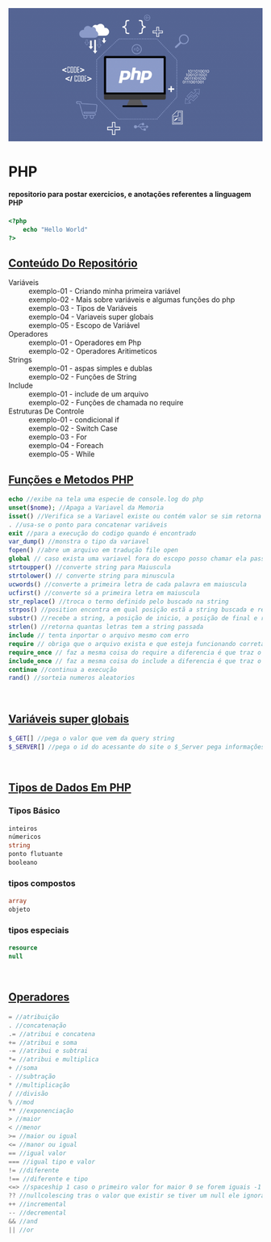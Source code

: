 ![PHP](./assets/php_image.png)

# PHP

#### repositorio para postar exercicios, e anotações referentes a linguagem PHP

```php
<?php
    echo "Hello World"
?>
```
<h2 style="text-decoration: underline">Conteúdo Do Repositório</h2>

<dl>
  <dt>Variáveis</dt>
  <dd>exemplo-01 - Criando minha primeira variável</dd>
  <dd>exemplo-02 - Mais sobre variáveis e algumas funções do php</dd>
  <dd>exemplo-03 - Tipos de Variáveis</dd>
  <dd>exemplo-04 - Variaveis super globais</dd>
  <dd>exemplo-05 - Escopo de Variável</dd>

  <dt>Operadores</dt>
  <dd>exemplo-01 - Operadores em Php</dd>
  <dd>exemplo-02 - Operadores Aritimeticos</dd>

  <dt>Strings</dt>
  <dd>exemplo-01 - aspas simples e dublas </dd>
  <dd>exemplo-02 - Funções de String</dd>

  <dt>Include</dt>
  <dd>exemplo-01 - include de um arquivo </dd>
  <dd>exemplo-02 - Funções de chamada no require</dd>

  <dt>Estruturas De Controle</dt>
  <dd>exemplo-01 - condicional if </dd>
  <dd>exemplo-02 - Switch Case</dd>
  <dd>exemplo-03 - For</dd>
  <dd>exemplo-04 - Foreach</dd>
  <dd>exemplo-05 - While</dd>
</dl>

<h2 style="text-decoration: underline">Funções e Metodos PHP</h2>

```php
echo //exibe na tela uma especie de console.log do php
unset($nome); //Apaga a Variavel da Memoria
isset() //Verifica se a Variavel existe ou contém valor se sim retorna true caso contrário retorna false
. //usa-se o ponto para concatenar variáveis
exit //para a execução do codigo quando é encontrado
var_dump() //monstra o tipo da variavel
fopen() //abre um arquivo em tradução file open
global // caso exista uma variavel fora do escopo posso chamar ela passando global antes da variável
strtoupper() //converte string para Maiuscula
strtolower() // converte string para minuscula
ucwords() //converte a primeira letra de cada palavra em maiuscula
ucfirst() //converte só a primeira letra em maiuscula
str_replace() //troca o termo definido pelo buscado na string
strpos() //position encontra em qual posição estã a string buscada e retorno o numero
substr() //recebe a string, a posição de inicio, a posição de final e retorna a string cortada
strlen() //retorna quantas letras tem a string passada
include // tenta inportar o arquivo mesmo com erro
require // obriga que o arquivo exista e que esteja funcionando corretamente para importar, se não existir ou estiver com erro, o require gera erro fatal
require_once // faz a mesma coisa do require a diferencia é que traz o arquivo apenas uma vez
include_once // faz a mesma coisa do include a diferencia é que traz o arquivo apenas uma vez
continue //continua a execução
rand() //sorteia numeros aleatorios
```

<br />
<h2 style="text-decoration: underline">Variáveis super globais</h2>

```php
$_GET[] //pega o valor que vem da query string
$_SERVER[] //pega o id do acessante do site o $_Server pega informações do ambiente
```

<br />

<h2 style="text-decoration: underline">Tipos de Dados Em PHP</h2>

### Tipos Básico

```php
inteiros
númericos
string
ponto flutuante
booleano
```

### tipos compostos

```php
array
objeto
```

### tipos especiais

```php
resource
null
```

<br />
<h2 style="text-decoration: underline">Operadores</h2>

```php
= //atribuição
. //concatenação
.= //atribui e concatena
+= //atribui e soma
-= //atribui e subtrai
*= //atribui e multiplica
+ //soma
- //subtração
* //multiplicação
/ //divisão
% //mod
** //exponenciação
> //maior
< //menor
>= //maior ou igual
<= //manor ou igual
== //igual valor
=== //igual tipo e valor
!= //diferente
!== //diferente e tipo
<=> //spaceship 1 caso o primeiro valor for maior 0 se forem iguais -1 caso o segundo valor for maior
?? //nullcolescing tras o valor que existir se tiver um null ele ignora, assim que encontrar o primeiro valor valido ele retorna
++ //incremental
-- //decremental
&& //and
|| //or
```
